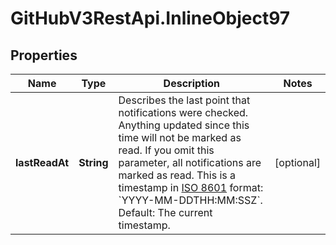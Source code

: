 # GitHubV3RestApi.InlineObject97

## Properties

Name | Type | Description | Notes
------------ | ------------- | ------------- | -------------
**lastReadAt** | **String** | Describes the last point that notifications were checked. Anything updated since this time will not be marked as read. If you omit this parameter, all notifications are marked as read. This is a timestamp in [ISO 8601](https://en.wikipedia.org/wiki/ISO_8601) format: &#x60;YYYY-MM-DDTHH:MM:SSZ&#x60;. Default: The current timestamp. | [optional] 


